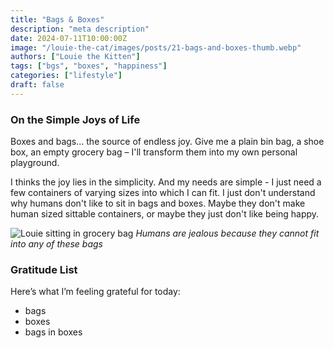 ```yaml
---
title: "Bags & Boxes"
description: "meta description"
date: 2024-07-11T10:00:00Z
image: "/louie-the-cat/images/posts/21-bags-and-boxes-thumb.webp"
authors: ["Louie the Kitten"]
tags: ["bgs", "boxes", "happiness"]
categories: ["lifestyle"]
draft: false
---
```


### On the Simple Joys of Life

Boxes and bags... the source of endless joy. Give me a plain bin bag, a shoe box, an empty grocery bag – I'll transform them into my own personal playground.

I thinks the joy lies in the simplicity. And my needs are simple - I just need a few containers of varying sizes into which I can fit. I just don't understand why humans don't like to sit in bags and boxes. Maybe they don't make human sized sittable containers, or maybe they just don't like being happy.

![Louie sitting in grocery bag](/louie-the-cat/images/posts/21-bags-and-boxes-full.webp)
*Humans are jealous because they cannot fit into any of these bags*

### Gratitude List

Here’s what I’m feeling grateful for today:

* bags
* boxes
* bags in boxes

